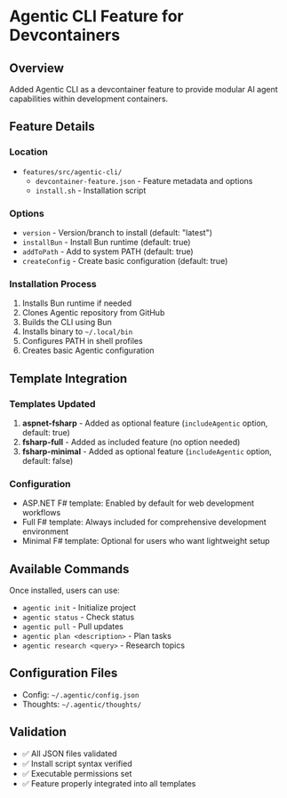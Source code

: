 # Agentic CLI Feature for Devcontainers

## Overview
Added Agentic CLI as a devcontainer feature to provide modular AI agent capabilities within development containers.

## Feature Details

### Location
- `features/src/agentic-cli/`
  - `devcontainer-feature.json` - Feature metadata and options
  - `install.sh` - Installation script

### Options
- `version` - Version/branch to install (default: "latest")
- `installBun` - Install Bun runtime (default: true)
- `addToPath` - Add to system PATH (default: true)
- `createConfig` - Create basic configuration (default: true)

### Installation Process
1. Installs Bun runtime if needed
2. Clones Agentic repository from GitHub
3. Builds the CLI using Bun
4. Installs binary to `~/.local/bin`
5. Configures PATH in shell profiles
6. Creates basic Agentic configuration

## Template Integration

### Templates Updated
1. **aspnet-fsharp** - Added as optional feature (`includeAgentic` option, default: true)
2. **fsharp-full** - Added as included feature (no option needed)
3. **fsharp-minimal** - Added as optional feature (`includeAgentic` option, default: false)

### Configuration
- ASP.NET F# template: Enabled by default for web development workflows
- Full F# template: Always included for comprehensive development environment
- Minimal F# template: Optional for users who want lightweight setup

## Available Commands
Once installed, users can use:
- `agentic init` - Initialize project
- `agentic status` - Check status
- `agentic pull` - Pull updates
- `agentic plan <description>` - Plan tasks
- `agentic research <query>` - Research topics

## Configuration Files
- Config: `~/.agentic/config.json`
- Thoughts: `~/.agentic/thoughts/`

## Validation
- ✅ All JSON files validated
- ✅ Install script syntax verified
- ✅ Executable permissions set
- ✅ Feature properly integrated into all templates